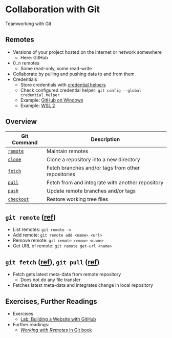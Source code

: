# Collaboration with Git

Teamworking with Git


## Remotes

* Versions of your project hosted on the Internet or network somewhere
  * Here: GitHub
* 0..n remotes
  * Some read-only, some read-write
* Collaborate by pulling and pushing data to and from them
* Credentials
  * Store credentials with [credential helpers](https://git-scm.com/docs/gitcredentials)
  * Check configured credential helper: `git config --global credential.helper`
  * Example: [GitHub on Windows](https://help.github.com/en/github/using-git/caching-your-github-password-in-git)
  * Example: [WSL 2](https://docs.microsoft.com/en-us/windows/wsl/tutorials/wsl-git#git-credential-manager-setup)


## Overview

| Git Command                                         | Description                                        |
| --------------------------------------------------- | -------------------------------------------------- |
| [`remote`](https://git-scm.com/docs/git-remote)     | Maintain remotes                                   |
| [`clone`](https://git-scm.com/docs/git-clone)       | Clone a repository into a new directory            |
| [`fetch`](https://git-scm.com/docs/git-fetch)       | Fetch branches and/or tags from other repositories |
| [`pull`](https://git-scm.com/docs/git-pull)         | Fetch from and integrate with another repository   |
| [`push`](https://git-scm.com/docs/git-push)         | Update remote branches and/or tags                 |
| [`checkout`](https://git-scm.com/docs/git-checkout) | Restore working tree files                         |


## `git remote` ([ref](https://git-scm.com/docs/git-remote))

* List <!-- .element: class="fragment" --> remotes: `git remote -v`
* Add <!-- .element: class="fragment" --> remote: `git remote add <name> <url>`
* Remove <!-- .element: class="fragment" --> remote: `git remote remove <name>`
* Get <!-- .element: class="fragment" --> URL of remote: `git remote get-url <name>`


## `git fetch` ([ref](https://git-scm.com/docs/git-fetch)), `git pull` ([ref](https://git-scm.com/docs/git-pull))

* Fetch <!-- .element: class="fragment" --> gets latest meta-data from remote repository
  * Does not do any file transfer
* Fetches <!-- .element: class="fragment" --> latest meta-data and integrates change in local repository


## Exercises, Further Readings

* Exercises
  * [Lab: Building a Website with GitHub](https://github.com/rstropek/git-fundamentals/blob/master/content/labs/0040-remotes.md)
* Further readings:
  * [*Working with Remotes* in Git book](https://git-scm.com/book/en/v2/Git-Basics-Working-with-Remotes)
